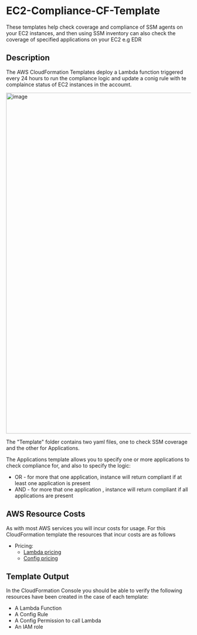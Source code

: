 # EC2-Compliance-CF-Template
These templates help check coverage and compliance of SSM agents on your EC2 instances, and then using SSM inventory can also check the coverage of specified applications on your EC2 e.g EDR

## Description
The AWS CloudFormation Templates deploy a Lambda function triggered every 24 hours to run the compliance logic and update a conig rule with te complaince status of EC2 instances in the accoumt.

<img width="931" alt="image" src="https://github.com/scriptvader/EC2-Compliance-CF-Template/assets/28531392/2660e5ac-5b71-4703-8404-1e4254247231">

The "Template" folder contains two yaml files, one to check SSM coverage and the other for Applications.

The Applications template allows you to specify one or more applications to check compliance for, and also to specify the logic:
* OR - for more that one application, instance will return compliant if at least one application is present
* AND - for more that one application , instance will return compliant if all applications are present

## AWS Resource Costs

As with most AWS services you will incur costs for usage. For this CloudFormation template the resources that incur costs are as follows

* Pricing:
  * <a href="https://aws.amazon.com/lambda/pricing/">Lambda pricing</a>
  * <a href="https://aws.amazon.com/config/pricing/">Config pricing</a>

## Template Output

In the CloudFormation Console you should be able to verify the following resources have been created in the case of each template:
* A Lambda Function
* A Config Rule
* A Config Permission to call Lambda
* An IAM role





